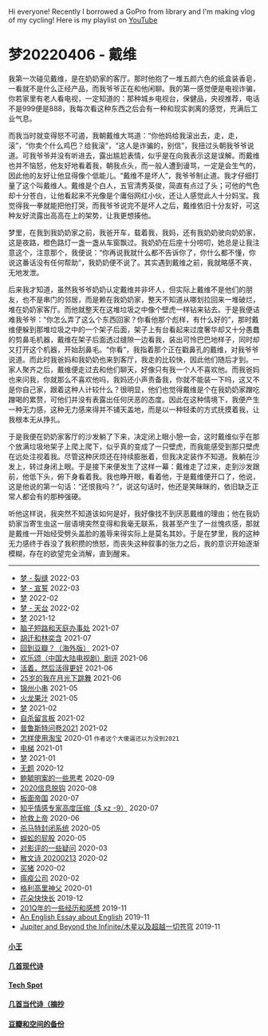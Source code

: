 Hi everyone! Recently I borrowed a GoPro from library and I'm making vlog of my cycling! Here is my playlist on [YouTube](https://www.youtube.com/playlist?list=PL0wVzLkHZ9pk3T9UmPGdKZeC0BQGr6s0u)

# 梦20220406 - 戴维

我第一次碰见戴维，是在奶奶家的客厅。那时他抱了一堆五颜六色的纸盒装香皂，一看就不是什么正经产品，而我爷爷正在和他闲聊。我的第一感觉便是电视诈骗，你若家里有老人看电视，一定知道的：那种城乡电视台，保健品，央视推荐，电话不是999便是888，我每次看这种东西之后会有一种和现实剥离的感觉，充满后工业气息。

而我当时就变得怒不可遏，我朝戴维大骂道：“你他妈给我滚出去，走，走，滚”，“你卖个什么鸡巴？给我滚”，“这人是诈骗的，别信”，我扭过头朝我爷爷说道。可我爷爷并没有听进去，露出尴尬表情，似乎是在向我表示这是误解。而戴维也并不恼怒，他友好地看着我，朝我点头，而一般人遭到谩骂，一定是会生气的，因此他的友好让他显得像个低能儿。“戴维不是坏人”，我爷爷制止道。我才仔细打量了这个叫戴维人。戴维是个白人，五官清秀英俊，简直有点过了头；可他的气色却十分苍白，让他看起来不光像是个庸俗网红小伙，还让人感觉此人十分妈宝。我觉得我一拳就能把他打哭，而我爷爷说完不是坏人之后，戴维依旧十分友好，可这种友好流露出高高在上的架势，让我更想揍他。

梦里，在我到我奶奶家之前，我爸开车，载着我，我妈，还有我奶奶驶向奶奶家，这是夜路，橙色路灯一盏一盏从车窗飘过。我奶奶在后座十分唠叨，她总是让我注意这个，注意那个，我便说：“你再说我就什么都不告诉你了，你什么都不懂，你说这番话没有任何帮助”，我奶奶便不说了。其实遇到戴维之前，我就略感不爽，无地发泄。

后来我才知道，虽然我爷爷奶奶认定戴维并非坏人，但实际上戴维不是他们的朋友，也不是串门的邻居，而是赖在我奶奶家，整天不知道从哪划拉回来一堆破烂，堆在奶奶家客厅。而他就整天在这堆垃圾之中像个壁虎一样钻来钻去。于是我便诘难我爷爷：“你怎么弄了这么个东西回家？你看他那个彪样，有什么好的”，那时戴维便躲到那堆垃圾之中的一个架子后面，架子上有台看起来过度奢华却又十分愚蠢的剪鼻毛机器，戴维在架子后面透过缝隙一边看我，装出可怜巴巴地样子，同时却又打开这个机器，开始刮鼻毛。“你看”，我指着那个正在戳鼻孔的戴维，对我爷爷说道。而此时我爸妈和我奶奶也来到客厅，我走的比较快，因此他们随后才到。一家人聚齐之后，戴维便走过去和他们聊天，好像只有我一个人不喜欢他。而我爸妈也来问我，你就那么不喜欢他吗，我妈还小声责备我，你就不能装一下吗，这又不是你自己家，跟着这种人计较什么？很明显，他们也觉得戴维是个在我奶奶家蹭吃蹭喝的累赘，可他们并没有表露出任何厌恶的态度。因此在这种情境下，我便产生一种无力感，这种无力感来得并不铺天盖地，而是以一种轻柔的方式抚摸着我，让我根本无从挣扎。

于是我便在奶奶家客厅的沙发躺了下来，决定闭上眼小憩一会，这时戴维似乎在那个放满垃圾地架子上爬上爬下，似乎真的变成了一只壁虎，而我能感受到那只壁虎在远处注视着我。尽管这种厌烦还在持续膨胀着，但我决定装作不知道。我躺在沙发上，转过身闭上眼。于是接下来便发生了这样一幕：戴维走了过来，走到沙发跟前，他低下头，俯下身看着我。我也睁开眼，看着他，于是戴维便开口了，他说，这是他说的第一句话：“还恨我吗？”，说这句话时，他还是笑眯眯的，依旧缺乏正常人都会有的那种强硬。

听他这样说，我突然不知道该如何是好，我好像找不到厌恶戴维的理由；他在我奶奶家当寄生虫这一层语境突然变得和我毫无联系，我甚至产生了一丝愧疚感，那就是戴维一开始经受劈头盖脸的羞辱来得实际上是莫名其妙。于是在梦里，我的这种无力感终于吞没了我积攒的愤怒，而丧失这种叙事的张力之后，我的意识开始逐渐模糊，存在的欲望完全消解，直到醒来。


---
* [梦 - 裂缝](posts/2022-03-19-dream.md) 2022-03
* [梦 - 宣誓](posts/2022-03-06-dream.md) 2022-03
* [梦](posts/2022-02-22-dream.md) 2022-02
* [梦 - 天台](posts/2022-02-18-dream.md) 2022-02
* [梦](posts/2021-12-27-dream.md) 2021-12
* [脑子短路和天庭办事处](posts/2021-07-oracle.md) 2021-07
* [胡迁和林奕含](posts/2021-07-killer.md) 2021-07
* [回到豆瓣？（海外版）](posts/2021-07-dbrt.md) 2021-07
* [欢乐颂（中国大陆电视剧）剧评](posts/2021-06-tv.md) 2021-06
* [活着，然后活得更好](posts/2021-06-motiv.md) 2021-06
* [25岁的我在月光下跳舞](posts/2021-06-25.md) 2021-06
* [锦州小串](posts/2021-05-bbq.md) 2021-05
* [火龙果汁](posts/2021-05-13-dragonfruit.md) 2021-05
* [梦](posts/2021-02-22-dream.md) 2021-02
* [自杀留言板](posts/2021-02-suicide.md) 2021-02
* [普鲁斯特问卷2021](posts/2021-02-q.md) 2021-02
* [怎样使用淘宝](posts/2020-01-taobao.md) 2020-01 `作者这个大傻逼还以为没到2021`
* [电梯](posts/2021-01-e.md) 2021-01
* [梦](posts/2021-01-dream.md) 2021-01
* [无题](posts/2020-12-28-none.md) 2020-12
* [鲍毓明案的一些思考](posts/2020-08-sh.md) 2020-09
* [2020信息脱钩](posts/2020-08-detach.md) 2020-08
* [板面帝国](posts/2020-07-28-bmatrix.md) 2020-07
* [知乎情感专家高度压缩（$ xz -9）](posts/2020-07-zhihu.md) 2020-07
* [抢救上帝](posts/2020-06-rescue-of-god.md) 2020-06
* [杀马特封闭系统](posts/2020-05-21-closure.md) 2020-05
* [蜈蚣的屁股](posts/2020-05-14-ass.md) 2020-05
* [对影评的一些疑问](posts/2020-03-11-mreview.md) 2020-03
* [散文诗 20200213](posts/2020-02-13-v.md) 2020-02
* [买猪](posts/2020-02-09-pig.md) 2020-02
* [瘟疫公司](posts/2020-02-02-ncov.md) 2020-02
* [格利高里神父](posts/2020-01-05-hl2.md) 2020-01
* [花朵快快长](posts/2019-12-21-none.md) 2019-12
* [201Q年的一些经历和感想](posts/2019-11-30-q.md) 2019-11
* [An English Essay about English](posts/2019-11-english.md) 2019-11
* [Jupiter and Beyond the Infinite/木星以及超越一切苍穹](posts/2019-11-26-idx.md) 2019-11

#### [小王](index_wang.md)

#### [几首现代诗](index_mverse.md)

#### [Tech Spot](index_tech.md)

#### [几首当代诗（摘抄](contemporary/intro.md)

#### [豆瓣和空间的备份](index_history.md)
